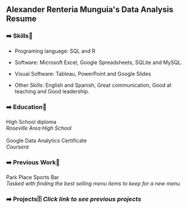 ## Alexander Renteria Munguia's Data Analysis Resume

### ➡️ Skills🧰 

- Programing language: SQL and R 

- Software: Microsoft Excel, Google Spreadsheets, SQLite and MySQL. 

- Visual Software: Tableau, PowerPoint and Google Slides

- Other Skills: English and Spanish, Great communication, Good at teaching and Good leadership. 

### ➡️ Education🏫 

High School diploma <br>
*Roseville Area High School* 
<br>
<br>
Google Data Analytics Certificate <br>
*Coursera*

### ➡️ Previous Work📕

Park Place Sports Bar <br>
*Tasked with finding the best selling menu items to keep for a new menu*  

### ➡️ Projects🗄️ *Click link to see previous projects*

 

<!---
AlexRenteria/AlexRenteria is a ✨ special ✨ repository because its `README.md` (this file) appears on your GitHub profile.
You can click the Preview link to take a look at your changes.
--->
